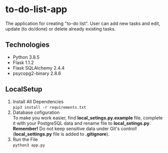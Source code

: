 # to-do-list-app
The application for creating "to-do list". User can add new tasks and edit, update (to do/done) or delete already existing tasks.

## Technologies
* Python 3.8.5
* Flask 1.1.2
* Flask SQLAlchemy 2.4.4
* psycopg2-binary 2.8.6

## LocalSetup
1) Install All Dependencies  
`pip3 install -r requirements.txt`
2) Database cofiguration  
To make you work easier, find **local_setings.py.example** file, complete it 
with your PostgreSQL data and rename file to **local_setings.py**.  
**Remember!** Do not keep sensitive data under Git's control! (**local_settings.py** file is added to **.gitignore**).   
3) Run the File  
`python3 app.py`

